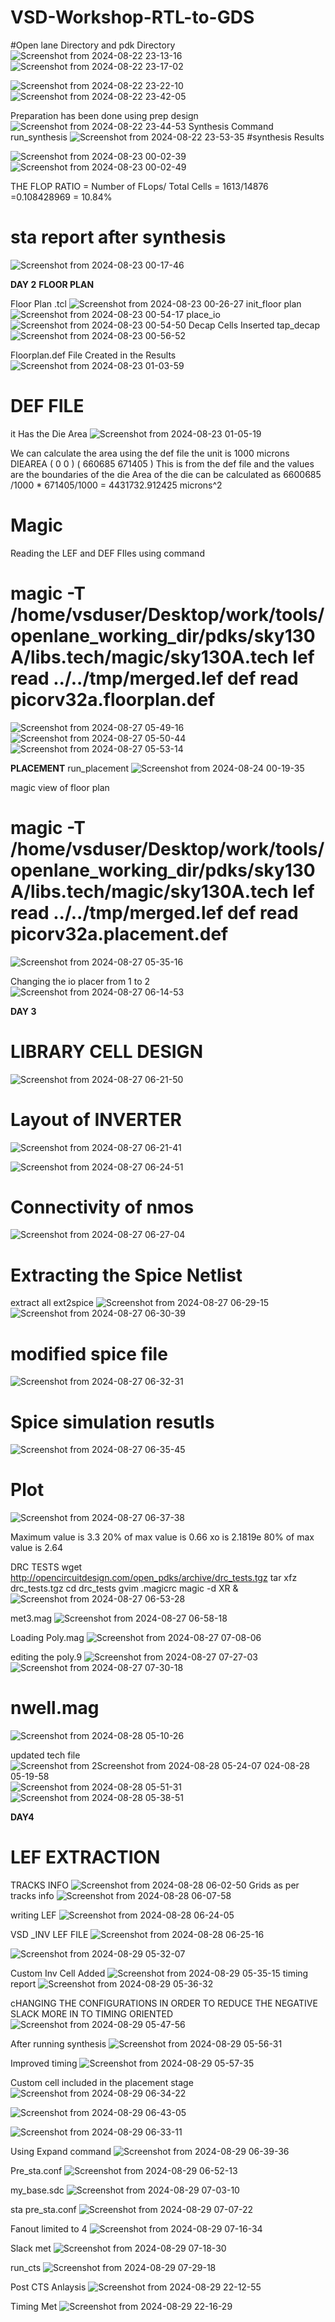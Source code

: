 

# VSD-Workshop-RTL-to-GDS
#Open lane Directory and pdk Directory 
![Screenshot from 2024-08-22 23-13-16](https://github.com/user-attachments/assets/06e32aab-7a97-4e47-8c03-bca809d30513)
![Screenshot from 2024-08-22 23-17-02](https://github.com/user-attachments/assets/c5cebadb-a709-43c0-b6bf-9cc7ddc57d59)

![Screenshot from 2024-08-22 23-22-10](https://github.com/user-attachments/assets/6ed474a1-c265-44b5-ae87-3c75fb08e85c)
![Screenshot from 2024-08-22 23-42-05](https://github.com/user-attachments/assets/477cff83-9f55-4dd7-93e3-1020e2e1c55c)

Preparation has been done using prep design 
![Screenshot from 2024-08-22 23-44-53](https://github.com/user-attachments/assets/6019d655-934f-46ca-8131-dcbf5ece7237)
Synthesis
Command run_synthesis
![Screenshot from 2024-08-22 23-53-35](https://github.com/user-attachments/assets/5dbcf253-e898-49ea-9383-006b4a806fc0)
#synthesis Results 

![Screenshot from 2024-08-23 00-02-39](https://github.com/user-attachments/assets/c5016512-e1d9-41f2-be60-9fa4a1463f4c)
![Screenshot from 2024-08-23 00-02-49](https://github.com/user-attachments/assets/07175763-2960-4336-a06d-53e11161b7e0)

THE FLOP RATIO = Number of FLops/ Total Cells 
 = 1613/14876 =0.108428969 = 10.84%

# sta report after synthesis
![Screenshot from 2024-08-23 00-17-46](https://github.com/user-attachments/assets/15913833-4b1f-43d2-902b-a5b9df66b659)


 **DAY 2**  **FLOOR PLAN**

 Floor Plan .tcl 
 ![Screenshot from 2024-08-23 00-26-27](https://github.com/user-attachments/assets/5558a557-3745-4740-be53-02b0d5bb091c)
 init_floor plan
 ![Screenshot from 2024-08-23 00-54-17](https://github.com/user-attachments/assets/a80cdee3-7e91-4151-b8b5-cf6a028bf1a6)
place_io
![Screenshot from 2024-08-23 00-54-50](https://github.com/user-attachments/assets/c39435a7-2726-466f-865c-4ffdd64c452c)
Decap Cells Inserted 
tap_decap 
![Screenshot from 2024-08-23 00-56-52](https://github.com/user-attachments/assets/aa900841-b3a0-4081-8355-5f2aecf6cf0b)

Floorplan.def File Created in the Results
![Screenshot from 2024-08-23 01-03-59](https://github.com/user-attachments/assets/c9a06ea7-8940-4cec-b9e1-684ec5564123)
# DEF FILE 
it Has the Die Area 
![Screenshot from 2024-08-23 01-05-19](https://github.com/user-attachments/assets/2f87f7fa-0d23-41b0-8fcc-8ce7128db3c8)

We can calculate the area using the def file  the unit is 1000 microns
DIEAREA ( 0 0 ) ( 660685 671405 )   This is from the def file and the values are the boundaries of the die 
Area of the die can be calculated  as 6600685 /1000  * 671405/1000 = 4431732.912425 microns^2

# Magic 
Reading the LEF and DEF FIles using command 
# magic -T /home/vsduser/Desktop/work/tools/openlane_working_dir/pdks/sky130A/libs.tech/magic/sky130A.tech lef read ../../tmp/merged.lef def read picorv32a.floorplan.def 
![Screenshot from 2024-08-27 05-49-16](https://github.com/user-attachments/assets/7d4afeb5-e999-469f-a893-0c3c55b01a73)
![Screenshot from 2024-08-27 05-50-44](https://github.com/user-attachments/assets/fbfbe795-2eca-4be2-bce5-acefe9062c5f)
![Screenshot from 2024-08-27 05-53-14](https://github.com/user-attachments/assets/881f77c3-eb83-4101-ab49-3c9858e64ac7)

**PLACEMENT**
run_placement 
![Screenshot from 2024-08-24 00-19-35](https://github.com/user-attachments/assets/98732cb2-af45-467a-80ec-879e32861db2)

magic view of floor plan
# magic -T /home/vsduser/Desktop/work/tools/openlane_working_dir/pdks/sky130A/libs.tech/magic/sky130A.tech lef read ../../tmp/merged.lef def read picorv32a.placement.def
![Screenshot from 2024-08-27 05-35-16](https://github.com/user-attachments/assets/63f66d2e-daa0-437d-bc98-b75cff6f5e7a)

Changing the io placer from 1 to 2
![Screenshot from 2024-08-27 06-14-53](https://github.com/user-attachments/assets/e81b44c2-163c-4b70-a5b5-512c6b60f09a)


**DAY 3**
# LIBRARY CELL DESIGN 
![Screenshot from 2024-08-27 06-21-50](https://github.com/user-attachments/assets/25262f2d-507f-467f-bf89-b427d63fc8d3)

# Layout of INVERTER

![Screenshot from 2024-08-27 06-21-41](https://github.com/user-attachments/assets/04aed524-0222-4e70-876e-4c8b3e226b62)

![Screenshot from 2024-08-27 06-24-51](https://github.com/user-attachments/assets/3e60a4c5-ba1f-4b42-ac35-1f9b8561541d)

# Connectivity of nmos
![Screenshot from 2024-08-27 06-27-04](https://github.com/user-attachments/assets/4ba7eb23-37e0-403f-a56d-b3db212ea8d2)

# Extracting the Spice Netlist
 extract all
 ext2spice
![Screenshot from 2024-08-27 06-29-15](https://github.com/user-attachments/assets/31eab7a3-4697-4113-af7f-a922c261888c)
![Screenshot from 2024-08-27 06-30-39](https://github.com/user-attachments/assets/23f5f0fe-7b94-431a-9192-c9869e44b2cb)

# modified spice file 
![Screenshot from 2024-08-27 06-32-31](https://github.com/user-attachments/assets/2e1d4555-3c21-419a-ae1f-41d7b235738e)

# Spice simulation resutls 
![Screenshot from 2024-08-27 06-35-45](https://github.com/user-attachments/assets/27d5a8a0-d398-4aa2-bf8b-21bf08351264)

# Plot 
![Screenshot from 2024-08-27 06-37-38](https://github.com/user-attachments/assets/1abe9ff3-339d-4a4a-b0c6-e69dabafcef3)


Maximum value is 3.3 
20% of max value is 0.66 xo is 2.1819e
80% of max value is 2.64 


DRC TESTS
wget http://opencircuitdesign.com/open_pdks/archive/drc_tests.tgz
tar xfz drc_tests.tgz
cd drc_tests
gvim .magicrc
magic -d XR &
![Screenshot from 2024-08-27 06-53-28](https://github.com/user-attachments/assets/73572879-2772-49cf-b670-340d979d4ff4)

met3.mag
![Screenshot from 2024-08-27 06-58-18](https://github.com/user-attachments/assets/16292945-e332-43ca-a348-4de6f78a0c88)

Loading Poly.mag
![Screenshot from 2024-08-27 07-08-06](https://github.com/user-attachments/assets/ad6bb249-eda6-4659-bc37-5b6e43f0015e)

editing the poly.9 
![Screenshot from 2024-08-27 07-27-03](https://github.com/user-attachments/assets/2fa7719e-374c-4fd7-b1c9-b11cc909f459)
![Screenshot from 2024-08-27 07-30-18](https://github.com/user-attachments/assets/68fdff19-554f-4bdb-9a92-98c76ff57344)

# nwell.mag
![Screenshot from 2024-08-28 05-10-26](https://github.com/user-attachments/assets/3d541c52-099d-4a1f-8735-5418af02cf0a)

updated tech file 
![Screenshot from 2![Screenshot from 2024-08-28 05-24-07](https://github.com/user-attachments/assets/e6e72d88-c2ed-4500-a766-b62853d7ea43)
024-08-28 05-19-58](https://github.com/user-attachments/assets/b23035c3-cc29-4312-a94a-e14e1ee06862)
![Screenshot from 2024-08-28 05-51-31](https://github.com/user-attachments/assets/2452c08a-d75b-4007-90f7-b7eab96672b1)
![Screenshot from 2024-08-28 05-38-51](https://github.com/user-attachments/assets/b57ce36e-2bd5-4561-9ca0-7614ecd36462)

**DAY4**
# LEF EXTRACTION
TRACKS INFO 
![Screenshot from 2024-08-28 06-02-50](https://github.com/user-attachments/assets/2362d347-e46e-4b59-b693-eafc060362c3)
Grids as per tracks info
![Screenshot from 2024-08-28 06-07-58](https://github.com/user-attachments/assets/66048686-c87d-4585-9d20-df47e8c0127b)

writing LEF 
![Screenshot from 2024-08-28 06-24-05](https://github.com/user-attachments/assets/c812239f-cd93-4fa8-b716-0829a9c1ceae)

VSD _INV LEF FILE
![Screenshot from 2024-08-28 06-25-16](https://github.com/user-attachments/assets/f953f901-d695-4a12-81a8-ae32e20e58d6)



![Screenshot from 2024-08-29 05-32-07](https://github.com/user-attachments/assets/7a9fbaff-d60f-454f-9671-d325f3f8f6d2)

Custom Inv Cell Added 
![Screenshot from 2024-08-29 05-35-15](https://github.com/user-attachments/assets/1e3b183a-83d9-47f9-9ccd-18d3882b41bb)
timing report
![Screenshot from 2024-08-29 05-36-32](https://github.com/user-attachments/assets/8515b9e8-fb9d-455a-823d-eb377b3d8661)

cHANGING THE CONFIGURATIONS IN ORDER TO REDUCE THE NEGATIVE SLACK MORE IN TO TIMING ORIENTED 
![Screenshot from 2024-08-29 05-47-56](https://github.com/user-attachments/assets/831cca7b-9f03-4d45-8af4-4ff1998d91db)

After running synthesis 
![Screenshot from 2024-08-29 05-56-31](https://github.com/user-attachments/assets/92f7d100-285b-4111-9e9b-080a0d4074a8)

Improved timing 
![Screenshot from 2024-08-29 05-57-35](https://github.com/user-attachments/assets/8909c0c7-9976-432c-96ff-a73f4d600031)

Custom cell included in the placement stage 
![Screenshot from 2024-08-29 06-34-22](https://github.com/user-attachments/assets/c42ee3ba-e8a6-45d3-b390-df029438e4e5)

![Screenshot from 2024-08-29 06-43-05](https://github.com/user-attachments/assets/2540cada-99a6-4eef-9e4c-6bb2857c328d)

![Screenshot from 2024-08-29 06-33-11](https://github.com/user-attachments/assets/7b9c5d11-74d5-4290-ab23-48e733c261d2)

Using Expand command 
![Screenshot from 2024-08-29 06-39-36](https://github.com/user-attachments/assets/fec31e51-84a0-478e-951b-103b30bffa03)

Pre_sta.conf
![Screenshot from 2024-08-29 06-52-13](https://github.com/user-attachments/assets/1c0cd647-d7d7-4559-92eb-1f6bd617c206)

my_base.sdc
![Screenshot from 2024-08-29 07-03-10](https://github.com/user-attachments/assets/d78fb704-1749-42db-9df9-1f754580b60b)

sta pre_sta.conf
![Screenshot from 2024-08-29 07-07-22](https://github.com/user-attachments/assets/1c664374-53f2-45c1-9410-1170fdb20195)

Fanout limited to 4 
![Screenshot from 2024-08-29 07-16-34](https://github.com/user-attachments/assets/efbe6a9f-a081-4ceb-9908-b5aab1929879)

Slack met 
![Screenshot from 2024-08-29 07-18-30](https://github.com/user-attachments/assets/f3e5ffc0-0f04-4eb5-9727-411f330a2961)

run_cts 
![Screenshot from 2024-08-29 07-29-18](https://github.com/user-attachments/assets/f956369e-ceff-4214-be87-bbc5a9df81ee)

Post CTS Anlaysis
![Screenshot from 2024-08-29 22-12-55](https://github.com/user-attachments/assets/eb8d1337-0558-4986-bdad-3c7966f85cc1)

Timing Met 
![Screenshot from 2024-08-29 22-16-29](https://github.com/user-attachments/assets/ab57713f-45da-40e4-8c0e-1cb297110d83)


















 





















 



